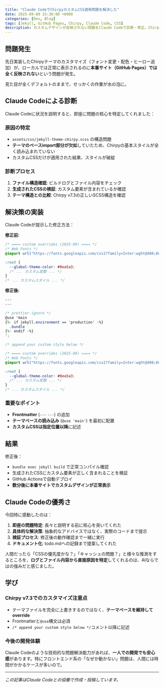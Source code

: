 ```yaml
---
title: "Claude CodeでChirpyカスタムCSS適用問題を解決した"
date: 2025-09-09 15:30:00 +0900
categories: [Dev, Blog]
tags: [Jekyll, GitHub Pages, Chirpy, Claude Code, CSS]
description: カスタムデザインが反映されない問題をClaude Codeで診断・修正。Chirpy v7.3での正しいCSS override方法を記録。
---
```


## 問題発生

先日実装したChirpyテーマのカスタマイズ（フォント変更・配色・ヒーロー追加）が、ローカルでは正常に表示されるのに**本番サイト（GitHub Pages）では全く反映されない**という問題が発生。

見た目が全くデフォルトのままで、せっかくの作業が水の泡に。

## Claude Codeによる診断

Claude Codeに状況を説明すると、即座に問題の核心を特定してくれました：

### 原因の特定
- `assets/css/jekyll-theme-chirpy.scss` の構造問題
- **テーマのベースimport部分が欠如**していたため、Chirpyの基本スタイルが全く読み込まれていない
- カスタムCSSだけが適用された結果、スタイルが破綻

### 診断プロセス
1. **ファイル構造確認**: ビルドログとファイル内容をチェック
2. **生成されたCSSの検証**: カスタム要素が含まれているか確認
3. **テーマ構造との比較**: Chirpy v7.3の正しいSCSS構造を確認

## 解決策の実装

Claude Codeが提示した修正方法：

**修正前:**
```scss
/* ==== custom overrides (2025-09) ==== */
/* Web Fonts */
@import url("https://fonts.googleapis.com/css2?family=Inter:wght@400;600;800&family=Noto+Sans+JP:wght@400;700&display=swap");

:root {
  --global-theme-color: #0ea5a3;
  /* ... カスタム変数 ... */
}
/* ... カスタムスタイル ... */
```

**修正後:**
```scss
---
---

/* prettier-ignore */
@use 'main
{%- if jekyll.environment == 'production' -%}
  .bundle
{%- endif -%}
';

/* append your custom style below */

/* ==== custom overrides (2025-09) ==== */
/* Web Fonts */
@import url("https://fonts.googleapis.com/css2?family=Inter:wght@400;600;800&family=Noto+Sans+JP:wght@400;700&display=swap");

:root {
  --global-theme-color: #0ea5a3;
  /* ... カスタム変数 ... */
}
/* ... カスタムスタイル ... */
```

### 重要なポイント
- **Frontmatter** (`---` `---`) の追加
- **テーマベースの読み込み** (`@use 'main'`) を最初に配置
- **カスタムCSSは指定位置以降**に記述

## 結果

修正後：
- `bundle exec jekyll build` で正常コンパイル確認
- 生成されたCSSにカスタム要素が正しく含まれることを検証
- GitHub Actionsで自動デプロイ
- **数分後に本番サイトでカスタムデザインが正常表示**

## Claude Codeの優秀さ

今回特に感動したのは：

1. **即座の問題特定**: 長々と説明する前に核心を突いてくれた
2. **具体的な解決策**: 抽象的なアドバイスではなく、実際のコードまで提示
3. **検証プロセス**: 修正後の動作確認まで一緒に実行
4. **ドキュメント化**: todo.mdへの記録まで提案してくれた

人間だったら「CSSの優先度かな？」「キャッシュの問題？」と様々な推測をするところを、**ログとファイル内容から直接原因を特定**してくれるのは、AIならではの強みだと感じました。

## 学び

### Chirpy v7.3でのカスタマイズ注意点
- テーマファイルを完全に上書きするのではなく、**テーマベースを維持してoverride**
- Frontmatterと`@use`構文は必須
- `/* append your custom style below */`コメント以降に記述

### 今後の開発体験
Claude Codeのような技術的な問題解決能力があれば、**一人での開発でも安心感**があります。特にフロントエンド系の「なぜか動かない」問題は、人間には時間がかかるケースが多いので。

---

*この記事はClaude Codeとの協働で作成・投稿しています。*